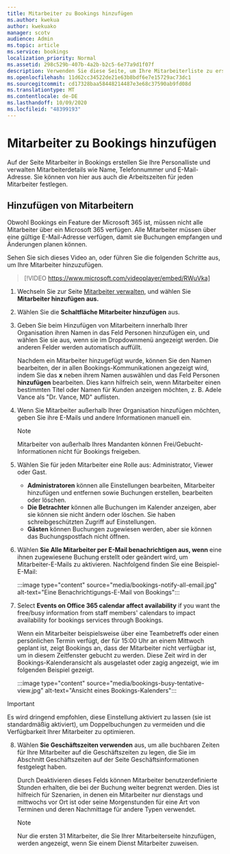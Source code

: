 ```yaml
---
title: Mitarbeiter zu Bookings hinzufügen
ms.author: kwekua
author: kwekuako
manager: scotv
audience: Admin
ms.topic: article
ms.service: bookings
localization_priority: Normal
ms.assetid: 298c529b-407b-4a2b-b2c5-6e77a9d1f07f
description: Verwenden Sie diese Seite, um Ihre Mitarbeiterliste zu erstellen und Mitarbeiterdetails wie Name, Telefonnummer und E-Mail-Adresse zu verwalten.
ms.openlocfilehash: 11d62cc34522de21e63b8bdf6e7e15729ac73dc1
ms.sourcegitcommit: cd17328baa58448214487e3e68c37590ab9fd08d
ms.translationtype: MT
ms.contentlocale: de-DE
ms.lasthandoff: 10/09/2020
ms.locfileid: "48399193"
---
```

# <a name="add-staff-to-bookings"></a>Mitarbeiter zu Bookings hinzufügen

Auf der Seite Mitarbeiter in Bookings erstellen Sie Ihre Personalliste und verwalten Mitarbeiterdetails wie Name, Telefonnummer und E-Mail-Adresse. Sie können von hier aus auch die Arbeitszeiten für jeden Mitarbeiter festlegen.

## <a name="add-staff"></a>Hinzufügen von Mitarbeitern

Obwohl Bookings ein Feature der Microsoft 365 ist, müssen nicht alle Mitarbeiter über ein Microsoft 365 verfügen. Alle Mitarbeiter müssen über eine gültige E-Mail-Adresse verfügen, damit sie Buchungen empfangen und Änderungen planen können.

Sehen Sie sich dieses Video an, oder führen Sie die folgenden Schritte aus, um Ihre Mitarbeiter hinzuzufügen.

> [!VIDEO https://www.microsoft.com/videoplayer/embed/RWuVka]

1. Wechseln Sie zur Seite [Mitarbeiter verwalten,](https://outlook.office.com/bookings/staff) und wählen Sie **Mitarbeiter hinzufügen aus.**

2. Wählen Sie die **Schaltfläche Mitarbeiter hinzufügen** aus.

3. Geben Sie beim Hinzufügen von Mitarbeitern innerhalb  Ihrer Organisation ihren Namen in das Feld Personen hinzufügen ein, und wählen Sie sie aus, wenn sie im Dropdownmenü angezeigt werden. Die anderen Felder werden automatisch auffüllt.

    Nachdem ein Mitarbeiter hinzugefügt wurde, können Sie den Namen bearbeiten, der in allen Bookings-Kommunikationen angezeigt wird, indem Sie das **x** neben ihrem Namen auswählen und das Feld Personen **hinzufügen** bearbeiten. Dies kann hilfreich sein, wenn Mitarbeiter einen bestimmten Titel oder Namen für Kunden anzeigen möchten, z. B. Adele Vance als "Dr. Vance, MD" auflisten.

4. Wenn Sie Mitarbeiter außerhalb Ihrer Organisation hinzufügen möchten, geben Sie ihre E-Mails und andere Informationen manuell ein.

    > [!NOTE]
    > Mitarbeiter von außerhalb Ihres Mandanten können Frei/Gebucht-Informationen nicht für Bookings freigeben.

5. Wählen Sie für jeden Mitarbeiter eine Rolle aus: Administrator, Viewer oder Gast.
    - **Administratoren** können alle Einstellungen bearbeiten, Mitarbeiter hinzufügen und entfernen sowie Buchungen erstellen, bearbeiten oder löschen.
    - **Die Betrachter** können alle Buchungen im Kalender anzeigen, aber sie können sie nicht ändern oder löschen. Sie haben schreibgeschützten Zugriff auf Einstellungen.
    - **Gästen** können Buchungen zugewiesen werden, aber sie können das Buchungspostfach nicht öffnen.

6. Wählen **Sie Alle Mitarbeiter per E-Mail benachrichtigen aus, wenn** eine ihnen zugewiesene Buchung erstellt oder geändert wird, um Mitarbeiter-E-Mails zu aktivieren. Nachfolgend finden Sie eine Beispiel-E-Mail:

    :::image type="content" source="media/bookings-notify-all-email.jpg" alt-text="Eine Benachrichtigungs-E-Mail von Bookings":::

7. Select **Events on Office 365 calendar affect availability** if you want the free/busy information from staff members' calendars to impact availability for bookings services through Bookings.

    Wenn ein Mitarbeiter beispielsweise über eine Teambetreffs oder einen persönlichen Termin verfügt, der für 15:00 Uhr an einem Mittwoch geplant ist, zeigt Bookings an, dass der Mitarbeiter nicht verfügbar ist, um in diesem Zeitfenster gebucht zu werden. Diese Zeit wird in der Bookings-Kalenderansicht als ausgelastet oder zagig angezeigt, wie im folgenden Beispiel gezeigt.

    :::image type="content" source="media/bookings-busy-tentative-view.jpg" alt-text="Ansicht eines Bookings-Kalenders":::

> [!IMPORTANT]
> Es wird dringend empfohlen, diese Einstellung aktiviert zu lassen (sie ist standardmäßig aktiviert), um Doppelbuchungen zu vermeiden und die Verfügbarkeit Ihrer Mitarbeiter zu optimieren.

8. Wählen **Sie Geschäftszeiten verwenden** aus, um alle buchbaren Zeiten für Ihre Mitarbeiter  auf die Geschäftszeiten zu legen, die Sie im Abschnitt Geschäftszeiten auf der Seite Geschäftsinformationen festgelegt haben.

    Durch Deaktivieren dieses Felds können Mitarbeiter benutzerdefinierte Stunden erhalten, die bei der Buchung weiter begrenzt werden. Dies ist hilfreich für Szenarien, in denen ein Mitarbeiter nur dienstags und mittwochs vor Ort ist oder seine Morgenstunden für eine Art von Terminen und deren Nachmittage für andere Typen verwendet.

    > [!NOTE]
    > Nur die ersten 31 Mitarbeiter, die Sie Ihrer Mitarbeiterseite hinzufügen, werden angezeigt, wenn Sie einem Dienst Mitarbeiter zuweisen.
